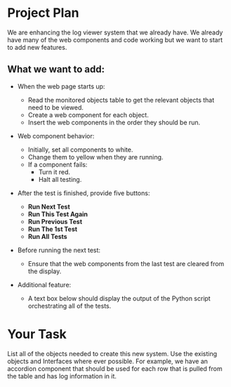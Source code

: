 # Project Plan
We are enhancing the log viewer system that we already have.  We already have many of the web components and code working but we want to start to add new features.
## What we want to add:
- When the web page starts up:
  - Read the monitored objects table to get the relevant objects that need to be viewed.
  - Create a web component for each object.
  - Insert the web components in the order they should be run.

- Web component behavior:
  - Initially, set all components to white.
  - Change them to yellow when they are running.
  - If a component fails:
    - Turn it red.
    - Halt all testing.

- After the test is finished, provide five buttons:
  - **Run Next Test**
  - **Run This Test Again**
  - **Run Previous Test**
  - **Run The 1st Test**
  - **Run All Tests**

- Before running the next test:
  - Ensure that the web components from the last test are cleared from the display.

- Additional feature:
  - A text box below should display the output of the Python script orchestrating all of the tests.

# Your Task
List all of the objects needed to create this new system.  Use the existing objects and Interfaces where ever possible.  For example, we have an accordion component that should be used for each row that is pulled from the table and has log information in it.
